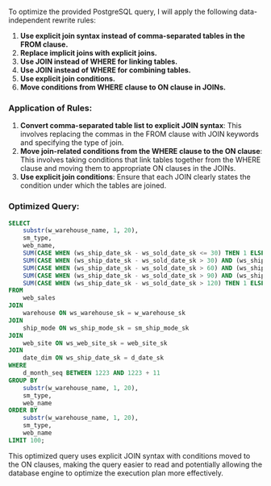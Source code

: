 To optimize the provided PostgreSQL query, I will apply the following data-independent rewrite rules:

1. **Use explicit join syntax instead of comma-separated tables in the FROM clause.**
2. **Replace implicit joins with explicit joins.**
3. **Use JOIN instead of WHERE for linking tables.**
4. **Use JOIN instead of WHERE for combining tables.**
5. **Use explicit join conditions.**
6. **Move conditions from WHERE clause to ON clause in JOINs.**

### Application of Rules:

1. **Convert comma-separated table list to explicit JOIN syntax**: This involves replacing the commas in the FROM clause with JOIN keywords and specifying the type of join.
2. **Move join-related conditions from the WHERE clause to the ON clause**: This involves taking conditions that link tables together from the WHERE clause and moving them to appropriate ON clauses in the JOINs.
3. **Use explicit join conditions**: Ensure that each JOIN clearly states the condition under which the tables are joined.

### Optimized Query:

```sql
SELECT 
    substr(w_warehouse_name, 1, 20),
    sm_type,
    web_name,
    SUM(CASE WHEN (ws_ship_date_sk - ws_sold_date_sk <= 30) THEN 1 ELSE 0 END) AS "30 days",
    SUM(CASE WHEN (ws_ship_date_sk - ws_sold_date_sk > 30) AND (ws_ship_date_sk - ws_sold_date_sk <= 60) THEN 1 ELSE 0 END) AS "31-60 days",
    SUM(CASE WHEN (ws_ship_date_sk - ws_sold_date_sk > 60) AND (ws_ship_date_sk - ws_sold_date_sk <= 90) THEN 1 ELSE 0 END) AS "61-90 days",
    SUM(CASE WHEN (ws_ship_date_sk - ws_sold_date_sk > 90) AND (ws_ship_date_sk - ws_sold_date_sk <= 120) THEN 1 ELSE 0 END) AS "91-120 days",
    SUM(CASE WHEN (ws_ship_date_sk - ws_sold_date_sk > 120) THEN 1 ELSE 0 END) AS ">120 days"
FROM 
    web_sales
JOIN 
    warehouse ON ws_warehouse_sk = w_warehouse_sk
JOIN 
    ship_mode ON ws_ship_mode_sk = sm_ship_mode_sk
JOIN 
    web_site ON ws_web_site_sk = web_site_sk
JOIN 
    date_dim ON ws_ship_date_sk = d_date_sk
WHERE 
    d_month_seq BETWEEN 1223 AND 1223 + 11
GROUP BY 
    substr(w_warehouse_name, 1, 20),
    sm_type,
    web_name
ORDER BY 
    substr(w_warehouse_name, 1, 20),
    sm_type,
    web_name
LIMIT 100;
```

This optimized query uses explicit JOIN syntax with conditions moved to the ON clauses, making the query easier to read and potentially allowing the database engine to optimize the execution plan more effectively.